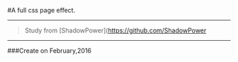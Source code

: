 #A full css page effect.
***
>Study from [ShadowPower](https://github.com/ShadowPower
***
###Create on February,2016
